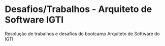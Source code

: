 # Desafios/Trabalhos - Arquiteto de Software IGTI
Resolução de trabalhos e desafios do bootcamp Arquiteto de Software do IGTI
